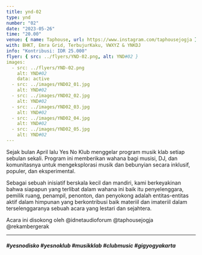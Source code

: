 ```yaml
---
title: ynd-02
type: ynd
number: "02"
date: "2023-05-26"
time: "20.00"
venue: { name: Taphouse, url: https://www.instagram.com/taphousejogja }
with: BHKT, Emra Grid, TerbujurKaku, VWXYZ & YNKDJ
info: "Kontribusi: IDR 25.000"
flyer: { src: ../flyers/YND-02.png, alt: YND#02 }
images:
  - src: ../flyers/YND-02.png
    alt: YND#02
    data: active
  - src: ../images/YND02_01.jpg
    alt: YND#02
  - src: ../images/YND02_02.jpg
    alt: YND#02
  - src: ../images/YND02_03.jpg
    alt: YND#02
  - src: ../images/YND02_04.jpg
    alt: YND#02
  - src: ../images/YND02_05.jpg
    alt: YND#02
---
```


Sejak bulan April lalu Yes No Klub menggelar program musik klab setiap sebulan sekali. Program ini memberikan wahana bagi musisi, DJ, dan komunitasnya untuk mengeksplorasi musik dan bebunyian secara inklusif, populer, dan eksperimental.

Sebagai sebuah inisiatif berskala kecil dan mandiri, kami berkeyakinan bahwa siapapun yang terlibat dalam wahana ini baik itu penyelenggara, pemilik ruang, penampil, penonton, dan penyokong adalah entitas-entitas aktif dalam himpunan yang berkontribusi baik materiil dan imateriil dalam terselenggaranya sebuah acara yang lestari dan sejahtera.

Acara ini disokong oleh @idnetaudioforum @taphousejogja @rekambergerak

<hr/>

##### #yesnodisko #yesnoklub #musikklab #clubmusic #gigyogyakarta